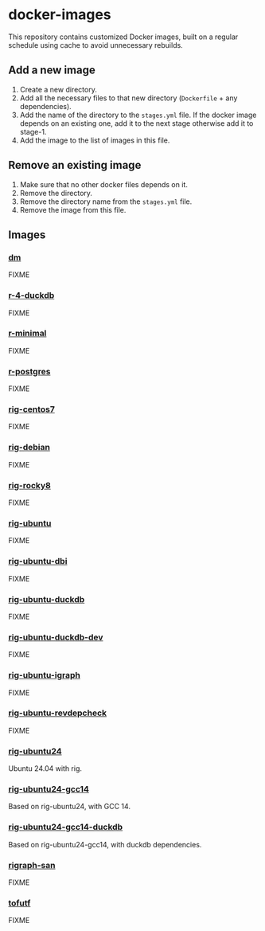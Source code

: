 # docker-images

This repository contains customized Docker images, built on a regular schedule using cache to avoid unnecessary rebuilds.

## Add a new image

1. Create a new directory.
2. Add all the necessary files to that new directory (`Dockerfile` + any dependencies).
3. Add the name of the directory to the `stages.yml` file. If the docker image depends on an existing one, add it to the next stage otherwise add it to stage-1.
4. Add the image to the list of images in this file.

## Remove an existing image

1. Make sure that no other docker files depends on it.
2. Remove the directory.
3. Remove the directory name from the `stages.yml` file.
4. Remove the image from this file.

## Images

### [dm](dm)

FIXME

### [r-4-duckdb](r-4-duckdb)

FIXME

### [r-minimal](r-minimal)

FIXME

### [r-postgres](r-postgres)

FIXME

### [rig-centos7](rig-centos7)

FIXME

### [rig-debian](rig-debian)

FIXME

### [rig-rocky8](rig-rocky8)

FIXME

### [rig-ubuntu](rig-ubuntu)

FIXME

### [rig-ubuntu-dbi](rig-ubuntu-dbi)

FIXME

### [rig-ubuntu-duckdb](rig-ubuntu-duckdb)

FIXME

### [rig-ubuntu-duckdb-dev](rig-ubuntu-duckdb-dev)

FIXME

### [rig-ubuntu-igraph](rig-ubuntu-igraph)

FIXME

### [rig-ubuntu-revdepcheck](rig-ubuntu-revdepcheck)

FIXME

### [rig-ubuntu24](rig-ubuntu24)

Ubuntu 24.04 with rig.

### [rig-ubuntu24-gcc14](rig-ubuntu24-gcc14)

Based on rig-ubuntu24, with GCC 14.

### [rig-ubuntu24-gcc14-duckdb](rig-ubuntu24-gcc14-duckdb)

Based on rig-ubuntu24-gcc14, with duckdb dependencies.

### [rigraph-san](rigraph-san)

FIXME

### [tofutf](tofutf)

FIXME
